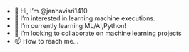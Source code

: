 - 👋 Hi, I’m @janhavisri1410
- 👀 I’m interested in learning machine executions.
- 🌱 I’m currently learning ML/AI,Python!
- 💞️ I’m looking to collaborate on machine learning projects
- 📫 How to reach me...

<!---
janhavisri1410/janhavisri1410 is a ✨ special ✨ repository because its `README.md` (this file) appears on your GitHub profile.
You can click the Preview link to take a look at your changes.
--->
